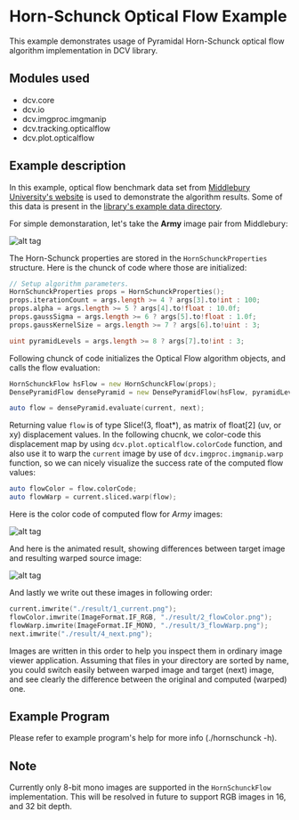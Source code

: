 # Horn-Schunck Optical Flow Example


This example demonstrates usage of Pyramidal Horn-Schunck optical flow algorithm implementation in DCV library.


## Modules used
* dcv.core
* dcv.io
* dcv.imgproc.imgmanip
* dcv.tracking.opticalflow
* dcv.plot.opticalflow

## Example description

In this example, optical flow benchmark data set from [Middlebury University's website](http://vision.middlebury.edu/flow/data/) 
is used to demonstrate the algorithm results. Some of this data is present in the 
[library's example data directory](https://github.com/ljubobratovicrelja/dcv/tree/master/examples/data/optflow).

For simple demonstaration, let's take the **Army** image pair from Middlebury:

![alt tag](https://github.com/ljubobratovicrelja/dcv/blob/master/examples/tracking/hornschunck/result/0_army_example.gif)

The Horn-Schunck properties are stored in the `HornSchunckProperties` structure. Here is the chunck of code
where those are initialized:

```d
// Setup algorithm parameters.
HornSchunckProperties props = HornSchunckProperties();
props.iterationCount = args.length >= 4 ? args[3].to!int : 100;
props.alpha = args.length >= 5 ? args[4].to!float : 10.0f;
props.gaussSigma = args.length >= 6 ? args[5].to!float : 1.0f;
props.gaussKernelSize = args.length >= 7 ? args[6].to!uint : 3;

uint pyramidLevels = args.length >= 8 ? args[7].to!int : 3;

```

Following chunck of code initializes the Optical Flow algorithm objects, and calls the flow evaluation:
```d
HornSchunckFlow hsFlow = new HornSchunckFlow(props);
DensePyramidFlow densePyramid = new DensePyramidFlow(hsFlow, pyramidLevels); 

auto flow = densePyramid.evaluate(current, next);
 ```

Returning value `flow` is of type Slice!(3, float*), as matrix of float[2] (uv, or xy) displacement values. 
In the following chucnk, we color-code this displacement map by using `dcv.plot.opticalflow.colorCode` function, 
and also use it to warp the `current` image by use of `dcv.imgproc.imgmanip.warp` function,
so we can nicely visualize the success rate of the computed flow values:

```d
auto flowColor = flow.colorCode;
auto flowWarp = current.sliced.warp(flow);
```

Here is the color code of computed flow for *Army* images:

![alt tag](https://github.com/ljubobratovicrelja/dcv/blob/master/examples/opticalflow/result/2_flowColor.png)

And here is the animated result, showing differences between target image and resulting warped source image:

![alt tag](https://github.com/ljubobratovicrelja/dcv/blob/master/examples/tracking/hornschunck/result/5_flowWarp.gif)

And lastly we write out these images in following order:

```d
current.imwrite("./result/1_current.png");
flowColor.imwrite(ImageFormat.IF_RGB, "./result/2_flowColor.png");
flowWarp.imwrite(ImageFormat.IF_MONO, "./result/3_flowWarp.png");
next.imwrite("./result/4_next.png");
```

Images are written in this order to help you inspect them in ordinary image viewer application. Assuming that
files in your directory are sorted by name, you could switch easily between warped image and target (next) image, 
and see clearly the difference between the original and computed (warped) one.

## Example Program

Please refer to example program's help for more info (./hornschunck -h).

## Note

Currently only 8-bit mono images are supported in the `HornSchunckFlow` implementation. This will be resolved in
future to support RGB images in 16, and 32 bit depth.



